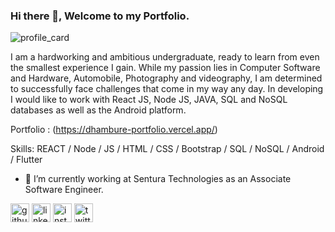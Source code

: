 ### Hi there 👋, Welcome to my Portfolio.
![profile_card](https://user-images.githubusercontent.com/73605984/210831657-df2a6258-cbeb-4000-b240-98cdfc50f0f4.png) 


I am a hardworking and ambitious undergraduate, ready to learn from even the smallest experience I gain. While my passion lies in Computer Software and Hardware, Automobile, Photography and videography, I am determined to successfully face challenges that come in my way any day.
In developing I would like to work with React JS, Node JS, JAVA, SQL and NoSQL databases as well as the Android platform.

Portfolio : (https://dhambure-portfolio.vercel.app/)

Skills: REACT / Node / JS / HTML / CSS / Bootstrap / SQL / NoSQL / Android / Flutter

- 🔭 I’m currently working at Sentura Technologies as an Associate Software Engineer.  


[<img src='https://cdn.jsdelivr.net/npm/simple-icons@3.0.1/icons/github.svg' alt='github' height='30'>](https://github.com/dhambure98)   [<img src='https://cdn.jsdelivr.net/npm/simple-icons@3.0.1/icons/linkedin.svg' alt='linkedin' height='30'>](https://www.linkedin.com/in/akila-dhambure-liyanage/)   [<img src='https://cdn.jsdelivr.net/npm/simple-icons@3.0.1/icons/instagram.svg' alt='instagram' height='30'>](https://www.instagram.com/_dambare_98/)   [<img src='https://cdn.jsdelivr.net/npm/simple-icons@3.0.1/icons/twitter.svg' alt='twitter' height='30'>](https://twitter.com/ALstave98) 


<!--
[![Anurag's GitHub stats](https://github-readme-stats.vercel.app/api?username=akilaLiyanage)](https://github.com/anuraghazra/github-readme-stats)
-->
<!--
**akilaLiyanage/akilaLiyanage** is a ✨ _special_ ✨ repository because its `README.md` (this file) appears on your GitHub profile.
Here are some ideas to get you started:
- 🔭 I’m currently working on ...
- 🌱 I’m currently learning ...
- 👯 I’m looking to collaborate on ...
- 🤔 I’m looking for help with ...
- 💬 Ask me about ...
- 📫 How to reach me: ...
- 😄 Pronouns: ...
- ⚡ Fun fact: ...
-->
